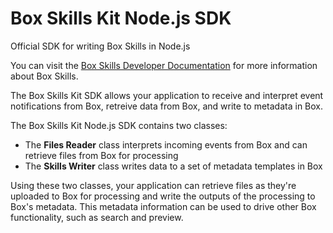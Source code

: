 # Box Skills Kit Node.js SDK
Official SDK for writing Box Skills in Node.js

You can visit the [Box Skills Developer Documentation](https://developer.box.com/docs/box-skills) for more information about Box Skills.

The Box Skills Kit SDK allows your application to receive and interpret event notifications from Box, retreive data from Box, and write to metadata in Box. 

The Box Skills Kit Node.js SDK contains two classes:
* The **Files Reader** class interprets incoming events from Box and can retrieve files from Box for processing
* The **Skills Writer** class writes data to a set of metadata templates in Box

Using these two classes, your application can retrieve files as they're uploaded to Box for processing and write the outputs of the processing to Box's metadata. This metadata information can be used to drive other Box functionality, such as search and preview.
